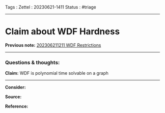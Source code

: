 
Tags :
Zettel :  20230621-1411
Status : #triage 

-----

# Claim about WDF Hardness

**Previous note:** [202306211211 WDF Restrictions](202306211211%20WDF%20Restrictions.md)

-----

### Questions & thoughts:

**Claim:** WDF is polynomial time solvable on a graph 



-----
 
**Consider:**


**Source:** 


**Reference:** 
